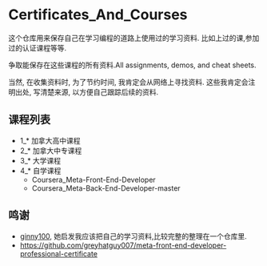 # Certificates_And_Courses

这个仓库用来保存自己在学习编程的道路上使用过的学习资料.
比如上过的课,参加过的认证课程等等.

争取能保存在这些课程的所有资料.All assignments, demos, and cheat sheets.

当然, 在收集资料时, 为了节约时间, 我肯定会从网络上寻找资料.
这些我肯定会注明出处, 写清楚来源, 以方便自己跟踪后续的资料.

## 课程列表
- 1_* 加拿大高中课程
- 2_* 加拿大中专课程
- 3_* 大学课程
- 4_* 自学课程
  - Coursera_Meta-Front-End-Developer
  - Coursera_Meta-Back-End-Developer-master

## 鸣谢

- [ginny100](https://github.com/ginny100), 她启发我应该把自己的学习资料,比较完整的整理在一个仓库里.
- https://github.com/greyhatguy007/meta-front-end-developer-professional-certificate